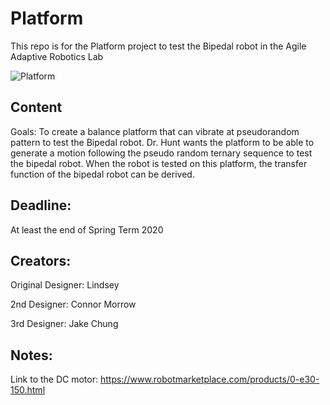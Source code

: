 # Platform

This repo is for the Platform project to test the Bipedal robot in the Agile Adaptive Robotics Lab

![Platform](/pics/platform_original.jpg)

## Content

Goals: To create a balance platform that can vibrate at pseudorandom pattern to test the Bipedal robot. 
Dr. Hunt wants the platform to be able to generate a motion following the pseudo random ternary sequence to test the bipedal robot. When the robot is tested on this platform, the transfer function of the bipedal robot can be derived. 

## Deadline:
At least the end of Spring Term 2020

## Creators:

Original Designer: Lindsey

2nd Designer: Connor Morrow

3rd Designer: Jake Chung

## Notes:

Link to the DC motor: https://www.robotmarketplace.com/products/0-e30-150.html
